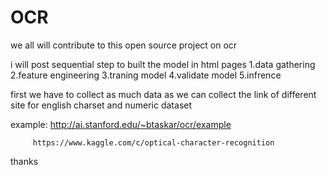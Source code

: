# OCR

we all will contribute to this open source project on ocr

i will post sequential step to built the model in html pages
   1.data gathering
   2.feature engineering
   3.traning model
   4.validate model
   5.infrence
   


first we have to collect as much data as we can collect the link of different site for english charset and numeric dataset

example: http://ai.stanford.edu/~btaskar/ocr/example


         https://www.kaggle.com/c/optical-character-recognition
 
 
 thanks
   
